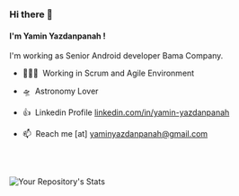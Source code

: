 ### Hi there 👋

#### I'm Yamin Yazdanpanah !
I'm working as Senior Android developer Bama Company.

- 👨🏻‍💻  &nbsp;Working in Scrum and Agile Environment

- 🛸  &nbsp;Astronomy Lover

- 👍  &nbsp;Linkedin Profile [linkedin.com/in/yamin-yazdanpanah](https://www.linkedin.com/in/yamin-yazdanpanah)

- 📫  &nbsp;Reach me [at] yaminyazdanpanah@gmail.com

  
  <br>
  <br>

![Your Repository's Stats](https://github-readme-stats.vercel.app/api?username=yaminyazdanpanah&count_private=true&show_icons=true&theme=dracula)

